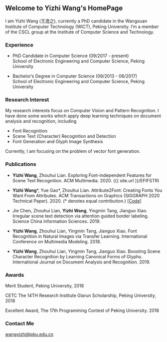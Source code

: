 ## Welcome to Yizhi Wang's HomePage

I am Yizhi Wang (王逸之), currently a PhD candidate in the Wangxuan Institute of Computer Technology (WICT), Peking University. I’m a member of the CSCL group at the Institute of Computer Science and Technology.

### Experience

* PhD Candidate in Computer Science (09/2017 - present) <br/>
School of Electronic Engineering and Computer Science, Peking University

* Bachelor’s Degree in Computer Science (09/2013 - 06/2017) <br/>
School of Electronic Engineering and Computer Science, Peking University

### Research Interest
My research interests focus on Computer Vision and Pattern Recognition.
I have done some works which apply deep learning techniques on document analysis and recognition, including 
* Font Recognition  
* Scene Text (Character) Recognition and Detection
* Font Generation and Glyph Image Synthesis

Currently, I am focusing on the problem of vector font generation.

### Publications
* **Yizhi Wang**, Zhouhui Lian. Exploring Font-independent Features for Scene Text Recognition. ACM Multimedia. 2020. ({{ site.url }}/EFIFSTR)

* **Yizhi Wang**\*, Yue Gao\*, Zhouhui Lian. Attribute2Font: Creating Fonts You Want From Attributes. ACM Transactions on Graphics (SIGGRAPH 2020 Technical Paper). 2020. (* denotes equal contribution.) [[Code](https://hologerry.github.io/Attr2Font/)]

* Jie Chen, Zhouhui Lian, **Yizhi Wang**, Yingmin Tang, Jianguo Xiao. Irregular scene text detection via attention guided border labeling. Science China Information Sciences. 2019.

* **Yizhi Wang**, Zhouhui Lian, Yingmin Tang, Jianguo Xiao. Font Recognition in Natural Images via Transfer Learning. International Conference on Multimedia Modeling. 2018. 

* **Yizhi Wang**, Zhouhui Lian, Yingmin Tang, Jianguo Xiao. Boosting Scene Character Recognition by Learning Canonical Forms of Glyphs. International Journal on Document Analysis and Recognition. 2019.


### Awards

Merit Student, Peking University, 2018

CETC The 14TH Research Institute Glarun Scholarship, Peking University, 2018

Excellent Award, The 17th Programming Contest of Peking University. 2018

### Contact Me

wangyizhi@pku.edu.cn
